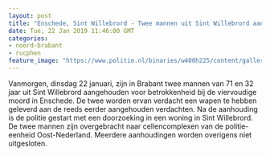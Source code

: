 ```yaml
---
layout: post
title: "Enschede, Sint Willebrord - Twee mannen uit Sint Willebrord aangehouden als verdachte in viervoudige moordzaak"
date: Tue, 22 Jan 2019 11:46:00 GMT
categories: 
- noord-brabant 
- rucphen 
feature_image: "https://www.politie.nl/binaries/w400h225/content/gallery/politie/nieuws/2019/januari/02-on/tassen-litouwen.jpg"
---
```


Vanmorgen, dinsdag 22 januari, zijn in Brabant twee mannen van 71 en 32 jaar uit Sint Willebrord aangehouden voor betrokkenheid bij de viervoudige moord in Enschede. De twee worden ervan verdacht een wapen te hebben geleverd aan de reeds eerder aangehouden verdachten. Na de aanhouding is de politie gestart met een doorzoeking in een woning in Sint Willebrord. De twee mannen zijn overgebracht naar cellencomplexen van de politie-eenheid Oost-Nederland. Meerdere aanhoudingen worden overigens niet uitgesloten.
